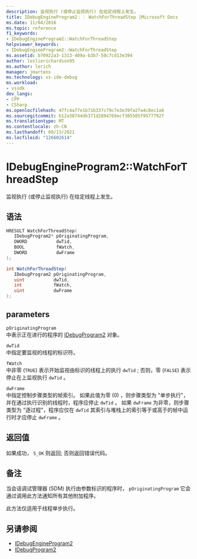 ```yaml
---
description: 监视执行 (或停止监视执行) 在给定线程上发生。
title: IDebugEngineProgram2：： WatchForThreadStep |Microsoft Docs
ms.date: 11/04/2016
ms.topic: reference
f1_keywords:
- IDebugEngineProgram2::WatchForThreadStep
helpviewer_keywords:
- IDebugEngineProgram2::WatchForThreadStep
ms.assetid: b70922a3-1313-409a-b3b7-50c7cd13e394
author: leslierichardson95
ms.author: lerich
manager: jmartens
ms.technology: vs-ide-debug
ms.workload:
- vssdk
dev_langs:
- CPP
- CSharp
ms.openlocfilehash: 47fc4a77e1b71b337c79c7e3e39fa2fa4c8ec1a6
ms.sourcegitcommit: b12a38744db371d2894769ecf305585f9577792f
ms.translationtype: MT
ms.contentlocale: zh-CN
ms.lasthandoff: 09/13/2021
ms.locfileid: "126602614"
---
```

# <a name="idebugengineprogram2watchforthreadstep"></a>IDebugEngineProgram2::WatchForThreadStep
监视执行 (或停止监视执行) 在给定线程上发生。

## <a name="syntax"></a>语法

```cpp
HRESULT WatchForThreadStep( 
   IDebugProgram2* pOriginatingProgram,
   DWORD           dwTid,
   BOOL            fWatch,
   DWORD           dwFrame
);
```

```csharp
int WatchForThreadStep( 
   IDebugProgram2 pOriginatingProgram,
   uint           dwTid,
   int            fWatch,
   uint           dwFrame
);
```

## <a name="parameters"></a>parameters
`pOriginatingProgram`\
中表示正在进行的程序的 [IDebugProgram2](../../../extensibility/debugger/reference/idebugprogram2.md) 对象。

`dwTid`\
中指定要监视的线程的标识符。

`fWatch`\
中非零 (`TRUE`) 表示开始监视由标识的线程上的执行 `dwTid` ; 否则，零 (`FALSE`) 表示停止在上监视执行 `dwTid` 。

`dwFrame`\
中指定控制步骤类型的帧索引。 如果此值为零 (0) ，则步骤类型为 "单步执行"，并在通过执行识别的线程时，程序应停止 `dwTid` 。 如果 `dwFrame` 为非零，则步骤类型为 "逐过程"，程序应仅在 `dwTid` 其索引与堆栈上的索引等于或高于的帧中运行时才应停止 `dwFrame` 。

## <a name="return-value"></a>返回值
 如果成功， `S_OK` 则返回; 否则返回错误代码。

## <a name="remarks"></a>备注
 当会话调试管理器 (SDM) 执行由参数标识的程序时， `pOriginatingProgram` 它会通过调用此方法通知所有其他附加程序。

 此方法仅适用于线程单步执行。

## <a name="see-also"></a>另请参阅
- [IDebugEngineProgram2](../../../extensibility/debugger/reference/idebugengineprogram2.md)
- [IDebugProgram2](../../../extensibility/debugger/reference/idebugprogram2.md)
